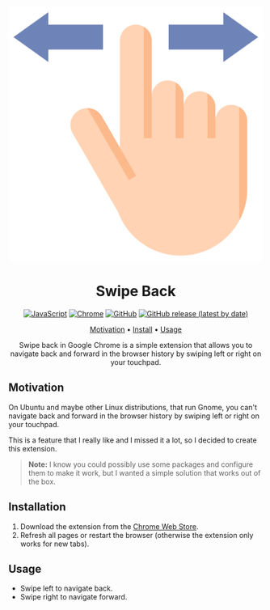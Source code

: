 <div align="center">

![swipe-back Logo](assets/logo.svg)

# Swipe Back

[![JavaScript](https://img.shields.io/badge/JavaScript-ES6+-informational?style=for-the-badge&logo=javascript&logoColor=white)](https://developer.mozilla.org/en-US/docs/Web/JavaScript)
[![Chrome](https://img.shields.io/badge/Chrome-Extension-informational?style=for-the-badge&logo=google-chrome&logoColor=white)](https://chromewebstore.google.com/detail/clmmakdjojjcfjainblcjcglejkagkma)
[![GitHub](https://img.shields.io/badge/GitHub-Repository-informational?style=for-the-badge&logo=github&logoColor=white)](https://github.com/mistweaverco/google-chrome-swipe-back)
[![GitHub release (latest by date)](https://img.shields.io/github/v/release/mistweaverco/google-chrome-swipe-back?style=for-the-badge)](https://github.com/mistweaverco/google-chrome-swipe-back/releases/latest)

[Motivation](#motivation) • [Install](#install) • [Usage](#usage)

<p></p>

Swipe back in Google Chrome is a simple extension that
allows you to navigate back and forward in the browser history by swiping left or right on your touchpad.

<p></p>

</div>


## Motivation

On Ubuntu and maybe other Linux distributions, that run Gnome,
you can't navigate back and forward in the browser history by swiping left or right on your touchpad.

This is a feature that I really like and I missed it a lot, so I decided to create this extension.

> **Note:**
> I know you could possibly use some packages and configure them to make it work,
> but I wanted a simple solution that works out of the box.

## Installation

1. Download the extension from the [Chrome Web Store](https://chromewebstore.google.com/detail/clmmakdjojjcfjainblcjcglejkagkma).
2. Refresh all pages or restart the browser (otherwise the extension only works for new tabs).

## Usage

- Swipe left to navigate back.
- Swipe right to navigate forward.
